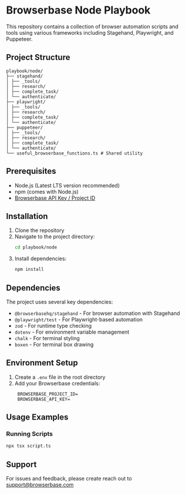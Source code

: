 # Browserbase Node Playbook

This repository contains a collection of browser automation scripts and tools using various frameworks including Stagehand, Playwright, and Puppeteer.

## Project Structure
```
playbook/node/
├── stagehand/
│ ├── _tools/ 
│ ├── research/ 
│ ├── complete_task/ 
│ └── authenticate/ 
├── playwright/ 
│ ├── _tools/ 
│ ├── research/ 
│ ├── complete_task/ 
│ └── authenticate/ 
├── puppeteer/ 
│ ├── _tools/ 
│ ├── research/ 
│ ├── complete_task/ 
│ └── authenticate/ 
└── useful_browserbase_functions.ts # Shared utility
```

## Prerequisites

- Node.js (Latest LTS version recommended)
- npm (comes with Node.js)
- [Browserbase API Key / Project ID](https://www.browserbase.com/sign-up)

## Installation

1. Clone the repository
2. Navigate to the project directory:
   ```bash
   cd playbook/node
   ```
3. Install dependencies:
   ```bash
   npm install
   ```

## Dependencies

The project uses several key dependencies:

- `@browserbasehq/stagehand` - For browser automation with Stagehand
- `@playwright/test` - For Playwright-based automation
- `zod` - For runtime type checking
- `dotenv` - For environment variable management
- `chalk` - For terminal styling
- `boxen` - For terminal box drawing

## Environment Setup

1. Create a `.env` file in the root directory
2. Add your Browserbase credentials:
   ```
    BROWSERBASE_PROJECT_ID=
    BROWSERBASE_API_KEY=
   ```

## Usage Examples

### Running Scripts

```bash
npx tsx script.ts
```

## Support

For issues and feedback, please create reach out to support@browserbase.com